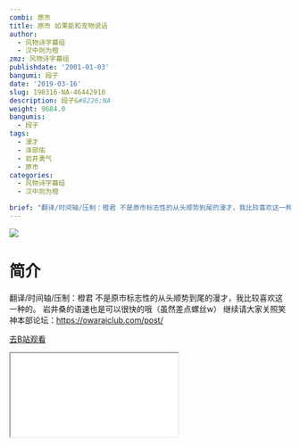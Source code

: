 ```yaml
---
combi: 原市
title: 原市 如果能和宠物说话
author:
  - 风物诗字幕组
  - 汉中则为橙
zmz: 风物诗字幕组
publishdate: '2001-01-03'
bangumi: 段子
date: '2019-03-16'
slug: 190316-NA-46442910
description: 段子&#8226;NA
weight: 9684.0
bangumis:
  - 段子
tags:
  - 漫才
  - 泽部佑
  - 岩井勇气
  - 原市
categories:
  - 风物诗字幕组
  - 汉中则为橙

brief: "翻译/时间轴/压制：橙君 不是原市标志性的从头顺势到尾的漫才，我比较喜欢这一种的。 岩井桑的语速也是可以很快的哦（虽然差点螺丝w） 继续请大家关照笑神本部论坛：https://owaraiclub.com/post/"
---
```

![](https://i.imgur.com/ihTdrJA.jpg)
# 简介  
翻译/时间轴/压制：橙君
不是原市标志性的从头顺势到尾的漫才，我比较喜欢这一种的。
岩井桑的语速也是可以很快的哦（虽然差点螺丝w）
继续请大家关照笑神本部论坛：https://owaraiclub.com/post/  

[去B站观看](https://www.bilibili.com/video/av46442910/)
<div class ="resp-container"><iframe class="testiframe" src="//player.bilibili.com/player.html?aid=46442910"", scrolling="no", allowfullscreen="true" > </iframe></div> 
